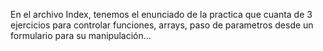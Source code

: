 En el archivo Index, tenemos el enunciado de la practica que cuanta de 3 ejercicios para controlar funciones, arrays,
paso de parametros desde un formulario para su manipulación...
